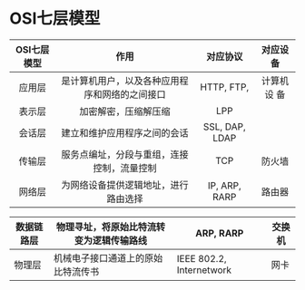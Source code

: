 # OSI七层模型



| OSI七层模型 | 作用                      | 对应协议           | 对应设备   |
|:-------:|:-----------------------:|:--------------:|:------:|
| 应用层     | 是计算机用户，以及各种应用程序和网络的之间接口 | HTTP, FTP,     | 计算机设 备 |
| 表示层     | 加密解密，压缩解压缩              | LPP            |        |
| 会话层     | 建立和维护应用程序之间的会话          | SSL, DAP, LDAP |        |
| 传输层     | 服务点编址，分段与重组，连接控制，流量控制   | TCP            | 防火墙    |
| 网络层     | 为网络设备提供逻辑地址，进行路由选择      | IP, ARP, RARP  | 路由器    |

| 数据链路层 | 物理寻址，将原始比特流转变为逻辑传输路线 | ARP, RARP                | 交换机 |
| ----- | -------------------- | ------------------------ | --- |
| 物理层   | 机械电子接口通道上的原始比特流传书    | IEEE 802.2, Internetwork | 网卡  |


